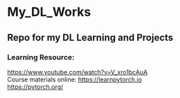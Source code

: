 # My_DL_Works

## Repo for my DL Learning and Projects

### Learning Resource: <br>
https://www.youtube.com/watch?v=V_xro1bcAuA
<br> Course materials online: https://learnpytorch.io
<br> https://pytorch.org/
 
